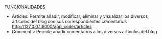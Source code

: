 FUNCIONALIDADES

- Articles: Permite añadir, modificar, eliminar y visualizar los diversos articulos del blog con sus correspondientes comentarios http://127.0.0.1:8000/app_coder/articles 
- Comments: Permite añadir comentarios a los diversos articulos del blog 
